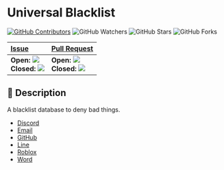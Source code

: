 # Universal Blacklist

[![GitHub Contributors](https://img.shields.io/github/contributors/hugoalh/UniversalBlacklist?logo=github&logoColor=ffffff&style=flat-square)](https://github.com/hugoalh/UniversalBlacklist/graphs/contributors)
![GitHub Watchers](https://img.shields.io/github/watchers/hugoalh/UniversalBlacklist?logo=github&logoColor=ffffff&style=flat-square)
![GitHub Stars](https://img.shields.io/github/stars/hugoalh/UniversalBlacklist?logo=github&logoColor=ffffff&style=flat-square)
![GitHub Forks](https://img.shields.io/github/forks/hugoalh/UniversalBlacklist?logo=github&logoColor=ffffff&style=flat-square)

| **[Issue](https://github.com/hugoalh/UniversalBlacklist/issues?q=is%3Aissue)** | **[Pull Request](https://github.com/hugoalh/UniversalBlacklist/pulls?q=is%3Apr)** |
|:----|:----|
| **Open:** ![](https://img.shields.io/github/issues-raw/hugoalh/UniversalBlacklist?style=flat-square&color=000000&label=%20)<br />**Closed:** ![](https://img.shields.io/github/issues-closed-raw/hugoalh/UniversalBlacklist?style=flat-square&color=000000&label=%20) | **Open:** ![](https://img.shields.io/github/issues-pr-raw/hugoalh/UniversalBlacklist?style=flat-square&color=000000&label=%20)<br />**Closed:** ![](https://img.shields.io/github/issues-pr-closed-raw/hugoalh/UniversalBlacklist?style=flat-square&color=000000&label=%20) |

## 📜 Description

A blacklist database to deny bad things.
- [Discord](./discord.tsv)
- [Email](./email.tsv)
- [GitHub](./github.tsv)
- [Line](./line.tsv)
- [Roblox](./roblox.tsv)
- [Word](./word.tsv)
